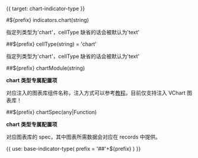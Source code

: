 {{ target: chart-indicator-type }}

#${prefix} indicators.chart(string)

指定列类型为'chart'，cellType 缺省的话会被默认为'text'

##${prefix} cellType(string) = 'chart'

指定列类型为'chart'，cellType 缺省的话会被默认为'text'

##${prefix} chartModule(string)

**chart 类型专属配置项**

对应注入的图表库组件名称，注入方式可以参考[教程](TODO)。目前仅支持注入 VChart 图表库！

##${prefix} chartSpec(any|Function)

**chart 类型专属配置项**

对应图表库的 spec，其中图表所需数据会对应在 records 中提供。

{{ use: base-indicator-type(
    prefix = '##'+${prefix}
) }}
